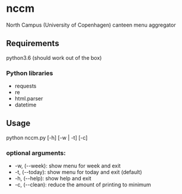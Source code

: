 # nccm
North Campus (University of Copenhagen) canteen menu aggregator
## Requirements
python3.6 (should work out of the box)
### Python libraries
* requests
* re
* html.parser
* datetime
## Usage
python nccm.py [-h] [-w | -t] [-c]
### optional arguments:
* -w, (--week):   show menu for week and exit
* -t, (--today):  show menu for today and exit (default)
* -h, (--help):   show help and exit
* -c, (--clean):  reduce the amount of printing to minimum
